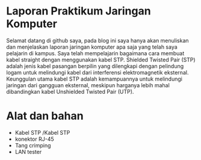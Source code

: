 # Laporan Praktikum Jaringan Komputer

Selamat datang di github saya, pada blog ini saya hanya akan menuliskan dan menjelaskan laporan jaringan komputer apa saja yang telah saya pelajarin di kampus.
Saya telah mempelajarin bagaimana cara membuat kabel straight dengan menggunakan kabel STP.
Shielded Twisted Pair (STP) adalah jenis kabel pasangan berpilin yang dilengkapi
dengan pelindung logam untuk melindungi kabel dari interferensi elektromagnetik eksternal.
Keunggulan utama kabel STP adalah kemampuannya untuk melindungi jaringan dari
gangguan eksternal, meskipun harganya lebih mahal dibandingkan kabel Unshielded Twisted
Pair (UTP).
# Alat dan bahan
  - Kabel STP /Kabel STP
  - konektor RJ-45
  - Tang crimping
  - LAN tester
